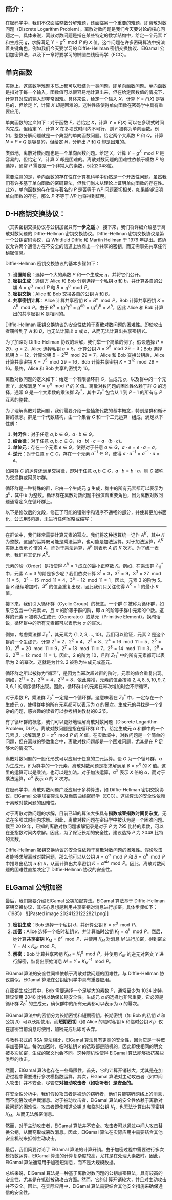 ## 简介：
在密码学中，我们不仅面临整数分解难题，还面临另一个重要的难题，即离散对数问题（Discrete Logarithm Problem）。离散对数问题是我们今天要讨论的核心问题之一。具体来说，离散对数问题是指在某些特定的数学结构中，给定一个元素 $Y$ 和生成元 $g$，求解满足 $Y = g^X \mod P$ 的 $X$ 值。这个问题在许多密码算法中扮演着关键角色，例如我们今天要学习的 Diffie-Hellman 密钥交换协议、ElGamal 公钥加密算法，以及下一章将要学习的椭圆曲线密码学（ECC）。

## 单向函数
实际上，这些数学难题本质上都可以归结为一类问题，即单向函数问题。单向函数是指对于每一个输入，函数值可以很容易地计算出来，但在给定函数值的情况下，计算其对应的输入却非常困难。具体来说，给定一个输入 $X$，计算 $Y = F(X)$ 是容易的，但给定 $Y$，计算 $X$ 却是困难的。这种性质使得单向函数在密码学中具有重要应用。

单向函数的定义如下：对于函数 $F$，若给定 $X$，计算 $Y = F(X)$ 可以在多项式时间内完成，但给定 $Y$，计算 $X$ 在多项式时间内不可行，则 $F$ 被称为单向函数。例如，整数分解问题就是一个典型的单向函数问题。给定两个大素数 $P$ 和 $Q$，计算 $N = P \times Q$ 是容易的，但给定 $N$，分解出 $P$ 和 $Q$ 却是困难的。

类似地，离散对数问题也是一个单向函数问题。给定 $X$，计算 $Y = g^X \mod P$ 是容易的，但给定 $Y$，计算 $X$ 却是困难的。离散对数问题的困难性依赖于模数 $P$ 的选择，通常 $P$ 需要是一个非常大的素数，例如2048位。

需要注意的是，单向函数的存在性在计算机科学中仍然是一个开放性问题。虽然我们有许多基于单向函数的密码算法，但我们尚未从理论上证明单向函数的存在性。此外，单向函数的存在性与著名的 $P$ 是否等于 $NP$ 问题密切相关。如果能够证明单向函数的存在，那么 $P$ 不等于 $NP$ 也将得到证明。

## D-H密钥交换协议：
（其实密钥交换协议与公钥加密只有**一步之遥**，）
接下来，我们将详细介绍基于离散对数问题的 Diffie-Hellman 密钥交换协议。Diffie-Hellman 密钥交换协议是第一个公钥密码协议，由 Whitfield Diffie 和 Martin Hellman 于 1976 年提出。该协议允许两个通信方在不安全的信道上协商出一个共享的密钥，而无需事先共享任何秘密信息。

Diffie-Hellman 密钥交换协议的基本步骤如下：

1. **设置阶段**：选择一个大的素数 $P$ 和一个生成元 $g$，并将它们公开。
2. **密钥生成**：通信方 Alice 和 Bob 分别选择一个私钥 $a$ 和 $b$，并计算各自的公钥 $A = g^a \mod P$ 和 $B = g^b \mod P$。
3. **密钥交换**：Alice 和 Bob 交换各自的公钥 $A$ 和 $B$。
4. **共享密钥计算**：Alice 计算共享密钥 $K = B^a \mod P$，Bob 计算共享密钥 $K = A^b \mod P$。由于 $B^a = (g^b)^a = g^{ab} = (g^a)^b = A^b$，因此 Alice 和 Bob 计算出的共享密钥 $K$ 是相同的。

Diffie-Hellman 密钥交换协议的安全性依赖于离散对数问题的困难性。即使攻击者窃听到了 $A$ 和 $B$，也无法计算出 $a$ 或 $b$，从而无法计算出共享密钥 $K$。

为了加深对 Diffie-Hellman 协议的理解，我们举一个简单的例子。假设选择 $P = 29$，$g = 2$，Alice 选择私钥 $a = 5$，计算公钥 $A = 2^5 \mod 29 = 3$；Bob 选择私钥 $b = 12$，计算公钥 $B = 2^{12} \mod 29 = 7$。Alice 和 Bob 交换公钥后，Alice 计算共享密钥 $K = 7^5 \mod 29 = 16$，Bob 计算共享密钥 $K = 3^{12} \mod 29 = 16$。最终，Alice 和 Bob 共享的密钥为 $16$。

离散对数问题的定义如下：给定一个有限循环群 $G$，生成元 $g$，以及群中的一个元素 $Y$，求解满足 $Y = g^X \mod P$ 的 $X$ 值。离散对数问题的困难性依赖于群 $G$ 的选择，通常 $G$ 是一个大素数的乘法群 $Z_P^*$，其中 $Z_P^*$ 包含从 $1$ 到 $P-1$ 的所有与 $P$ 互素的整数。

为了理解离散对数问题，我们需要介绍一些抽象代数的基本概念，特别是群和循环群的概念。群是一个代数结构，由一个集合 $G$ 和一个二元运算 $\cdot$ 组成，满足以下性质：

1. **封闭性**：对于任意 $a, b \in G$，$a \cdot b \in G$。
2. **结合律**：对于任意 $a, b, c \in G$，$(a \cdot b) \cdot c = a \cdot (b \cdot c)$。
3. **单位元**：存在一个元素 $e \in G$，使得对于任意 $a \in G$，$a \cdot e = e \cdot a = a$。
4. **逆元**：对于任意 $a \in G$，存在一个元素 $a^{-1} \in G$，使得 $a \cdot a^{-1} = a^{-1} \cdot a = e$。

如果群 $G$ 的运算还满足交换律，即对于任意 $a, b \in G$，$a \cdot b = b \cdot a$，则 $G$ 被称为交换群或阿贝尔群。

循环群是一种特殊的群，它由一个生成元 $g$ 生成，群中的所有元素都可以表示为 $g^k$，其中 $k$ 为整数。循环群在离散对数问题中扮演着重要角色，因为离散对数问题通常定义在循环群上。

以下是修改后的文段，修正了可能的错别字和语序不通畅的部分，并使其更加书面化，公式用$包裹，未进行任何省略或缩写：

---

在群论中，我们经常需要计算元素的幂次。我们将这种运算统一记作 $A^K$，其中 $K$ 为整数。这里的运算既可能是乘法运算，也可能是加法运算。对于加法运算，$A^K$ 实际上表示 $K$ 倍的 $A$，而对于乘法运算，$A^K$ 则表示 $A$ 的 $K$ 次方。为了统一表示，我们将其记作 $A^K$。

元素的阶（Order）是指使得 $A^K = 1$ 成立的最小正整数 $K$。例如，在乘法群 $Z_{11}^*$ 中，元素 $A = 3$ 的阶是多少呢？我们依次计算 $3^1 = 3$，$3^2 = 9$，$3^3 = 27 \mod 11 = 5$，$3^4 = 15 \mod 11 = 4$，$3^5 = 12 \mod 11 = 1$。因此，元素 $3$ 的阶为 $5$。当 $K$ 继续增加时，$3^K$ 的值会重复出现，因此我们只关注使得 $A^K = 1$ 的最小 $K$ 值。

接下来，我们引入循环群（Cyclic Group）的概念。一个群 $G$ 被称为循环群，如果它包含一个元素 $\alpha$，且 $\alpha$ 的阶等于群的阶，即 $\alpha$ 的阶等于群中元素的个数。这样的元素 $\alpha$ 被称为生成元（Generator）或基元（Primitive Element）。换句话说，循环群中的所有元素都可以表示为 $\alpha$ 的幂次。

例如，考虑乘法群 $Z_{11}^*$，其元素为 $\{1, 2, 3, \dots, 10\}$。我们可以验证，元素 $2$ 是这个群的一个生成元。计算 $2^1 = 2$，$2^2 = 4$，$2^3 = 8$，$2^4 = 16 \mod 11 = 5$，$2^5 = 10$，$2^6 = 20 \mod 11 = 9$，$2^7 = 18 \mod 11 = 7$，$2^8 = 14 \mod 11 = 3$，$2^9 = 6$，$2^{10} = 12 \mod 11 = 1$。因此，$2$ 的阶为 $10$，且群 $Z_{11}^*$ 中的所有元素都可以表示为 $2$ 的幂次。这就是为什么 $2$ 被称为生成元或基元。

循环群之所以被称为“循环”，是因为当幂次超过群的阶时，元素的值会重复出现。例如，$2^{11} = 2$，$2^{12} = 4$，$2^{13} = 8$，依此类推，元素的值会按照 $2, 4, 8, 5, 10, 9, 7, 3, 6, 1$ 的顺序循环出现。因此，循环群中的元素在幂次增加时会不断循环。

对于素数 $P$，乘法群 $Z_P^*$ 一定是一个循环群。这意味着在 $Z_P^*$ 中，一定存在一个生成元 $\alpha$，使得群中的所有元素都可以表示为 $\alpha$ 的幂次。生成元的寻找是一个复杂的问题，感兴趣的读者可以参考相关教材的8.2节。

有了循环群的概念，我们可以更好地理解离散对数问题（Discrete Logarithm Problem, DLP）。离散对数问题是指在循环群 $G$ 中，给定生成元 $\alpha$ 和群中的一个元素 $\beta$，求解满足 $\beta = \alpha^X \mod P$ 的 $X$ 值。在实数域中，对数问题是一个简单的问题，但在离散的整数集合中，离散对数问题却是一个困难问题，尤其是在 $P$ 足够大的情况下。

离散对数问题的一般化形式可以应用于任意的二元运算。设 $G$ 为一个循环群，$\alpha$ 为生成元，$\beta$ 为群中的一个元素，离散对数问题是指求解满足 $\beta = \alpha^X$ 的 $X$ 值。这里的运算可以是乘法，也可以是加法。对于加法运算，$\alpha^X$ 表示 $X$ 倍的 $\alpha$，而对于乘法运算，$\alpha^X$ 表示 $\alpha$ 的 $X$ 次方。

在密码学中，离散对数问题广泛应用于多种算法，如 Diffie-Hellman 密钥交换协议、ElGamal 公钥加密算法以及椭圆曲线密码学（ECC）。这些算法的安全性依赖于离散对数问题的困难性。

对于离散对数问题的求解，目前已知的算法大多具有**指数或亚指数时间复杂度**，无法在多项式时间内求解。因此，离散对数问题在密码学中被认为是一个困难问题。截至 2019 年，已知的离散对数问题求解记录是对于 $P$ 为 795 比特的素数，可以在亚指数时间内求解。因此，为了保证长期的安全性，建议选择 $P$ 为 2048 比特的素数。

Diffie-Hellman 密钥交换协议的安全性依赖于离散对数问题的困难性。假设攻击者能够求解离散对数问题，那么他可以从公钥 $A = \alpha^a \mod P$ 和 $B = \alpha^b \mod P$ 中推导出私钥 $a$ 和 $b$，从而计算出共享密钥 $K = \alpha^{ab} \mod P$。因此，离散对数问题的困难性直接决定了 Diffie-Hellman 协议的安全性。
## ELGamal 公钥加密
最后，我们简要介绍 ElGamal 公钥加密算法。ElGamal 算法基于 Diffie-Hellman 密钥交换协议，其核心思想是利用共享密钥对消息进行加密。具体步骤如下：（1985）
![[Pasted image 20241231222821.png]]

1. **密钥生成**：Bob 选择一个私钥 $d$，并计算公钥 $\beta = \alpha^d \mod P$。
2. **加密**：Alice 选择一个临时私钥 $k$，并计算临时公钥 $K_1 = \alpha^k \mod P$。然后，她计算**共享密钥** $K_M = \beta^k \mod P$，并使用 $K_M$ 对消息 $M$ 进行加密，得到密文 $Y = M \times K_M \mod P$。
3. **解密**：Bob 计算共享密钥 $K_M = K_1^d \mod P$，并使用 $K_M$ 的逆元对密文 $Y$ 进行解密，恢复出原始消息 $M = Y \times K_M^{-1} \mod P$。

ElGamal 算法的安全性同样依赖于离散对数问题的困难性。与 Diffie-Hellman 协议类似，ElGamal 算法在公钥密码学中具有重要应用。



在密钥生成过程中，Bob 需要选择一个足够大的素数 $P$，通常至少为 1024 比特，建议使用 2048 比特以确保长期安全性。生成元 $\alpha$ 的选择也非常重要，它必须是循环群 $Z_P^*$ 的生成元，确保群中的所有元素都可以表示为 $\alpha$ 的幂次。

ElGamal 算法中的密钥分为长期密钥和短期密钥。长期密钥（如 Bob 的私钥 $d$ 和公钥 $\beta$）可以长期使用，而**短期密钥**（如 Alice 的临时私钥 $k$ 和临时公钥 $K_1$）仅在加密当前消息时使用，加密完成后即可丢弃。

与教科书式的 RSA 算法相比，ElGamal 算法具有更高的安全性，因为它是一种概率加密算法。每次加密时，临时私钥 $k$ 的选取都是随机的，因此即使相同的明文被多次加密，生成的密文也会不同。这种随机性使得 ElGamal 算法能够抵抗某些类型的攻击。

然而，ElGamal 算法也存在一些局限性。首先，它的计算开销较大，尤其是在加密过程中需要进行多次模指数运算。其次，ElGamal 算法对主动攻击者（如中间人攻击）并不安全，尽管它**对被动攻击者（如窃听者）是安全的。**

在安全性分析中，我们假设攻击者是被动的窃听者，他们只能窃听网络上的消息，而不能篡改或拦截消息。对于被动攻击者，ElGamal 算法的安全性依赖于离散对数问题的困难性。攻击者即使知道公钥 $\beta$ 和临时公钥 $K_1$，也无法计算出共享密钥 $K_M$，从而无法解密消息。

然而，对于主动攻击者，ElGamal 算法并不安全。攻击者可以通过中间人攻击替换公钥，从而窃取或篡改消息。因此，ElGamal 算法在实际应用中需要结合其他安全机制来抵御主动攻击。

最后，我们简要讨论了 ElGamal 算法的计算开销。由于加密过程中需要进行多次模指数运算，ElGamal 算法的计算复杂度较高，尤其是在处理大素数时。因此，ElGamal 算法通常用于加密短消息，而不是大规模数据。

总结来说，ElGamal 算法是一种基于离散对数问题的公钥加密算法，具有较高的安全性，尤其是在抵御被动攻击方面。然而，它的计算开销较大，并且对主动攻击并不安全。因此，在实际应用中，ElGamal 算法需要结合其他安全措施来确保通信的安全性。

